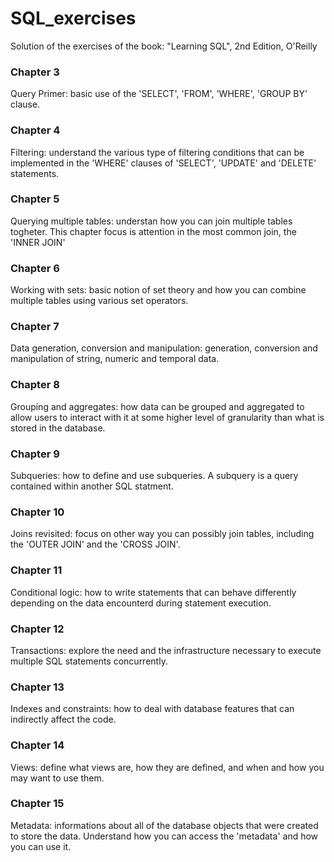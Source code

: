 # SQL_exercises
Solution of the exercises of the book: "Learning SQL", 2nd Edition, O'Reilly

### Chapter 3
 Query Primer: basic use of the 'SELECT', 'FROM', 'WHERE', 'GROUP BY' clause.
### Chapter 4
 Filtering: understand the various type of filtering conditions that can be implemented in the 'WHERE' clauses of 'SELECT', 'UPDATE' and 'DELETE' statements.
### Chapter 5
 Querying multiple tables: understan how you can join multiple tables togheter. This chapter focus is attention in the most common join, the 'INNER JOIN'
### Chapter 6 
 Working with sets: basic notion of set theory and how you can combine multiple tables using various set operators.
### Chapter 7
 Data generation, conversion and manipulation: generation, conversion and manipulation of string, numeric and temporal data.
### Chapter 8
 Grouping and aggregates: how data can be grouped and aggregated to allow users to interact with it at some higher level of granularity than what is stored in the database.
### Chapter 9
 Subqueries: how to define and use subqueries. A subquery is a query contained within another SQL statment.
### Chapter 10
 Joins revisited: focus on other way you can possibly join tables, including the 'OUTER JOIN' and the 'CROSS JOIN'.
### Chapter 11
 Conditional logic: how to write statements that can behave differently depending on the data encounterd during statement execution.
### Chapter 12
 Transactions: explore the need and the infrastructure necessary to execute multiple SQL statements concurrently.
### Chapter 13
 Indexes and constraints: how to deal with database features that can indirectly affect the code.
### Chapter 14
 Views: define what views are, how they are defined, and when and how you may want to use them.
### Chapter 15
 Metadata: informations about all of the database objects that were created to store the data. Understand how you can access the 'metadata' and how you can use it.
